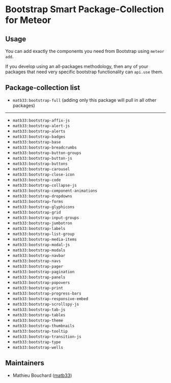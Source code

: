 # Bootstrap Smart Package-Collection for Meteor

## Usage

You can add exactly the components you need from Bootstrap using `meteor add`.

If you develop using an all-packages methodology, then any of your packages that
need very specific bootstrap functionality can `api.use` them.

## Package-collection list

- `matb33:bootstrap-full` (adding only this package will pull in all other packages)

---

- `matb33:bootstrap-affix-js`
- `matb33:bootstrap-alert-js`
- `matb33:bootstrap-alerts`
- `matb33:bootstrap-badges`
- `matb33:bootstrap-base`
- `matb33:bootstrap-breadcrumbs`
- `matb33:bootstrap-button-groups`
- `matb33:bootstrap-button-js`
- `matb33:bootstrap-buttons`
- `matb33:bootstrap-carousel`
- `matb33:bootstrap-close-icon`
- `matb33:bootstrap-code`
- `matb33:bootstrap-collapse-js`
- `matb33:bootstrap-component-animations`
- `matb33:bootstrap-dropdowns`
- `matb33:bootstrap-forms`
- `matb33:bootstrap-glyphicons`
- `matb33:bootstrap-grid`
- `matb33:bootstrap-input-groups`
- `matb33:bootstrap-jumbotron`
- `matb33:bootstrap-labels`
- `matb33:bootstrap-list-group`
- `matb33:bootstrap-media-items`
- `matb33:bootstrap-modal-js`
- `matb33:bootstrap-modals`
- `matb33:bootstrap-navbar`
- `matb33:bootstrap-navs`
- `matb33:bootstrap-pager`
- `matb33:bootstrap-pagination`
- `matb33:bootstrap-panels`
- `matb33:bootstrap-popovers`
- `matb33:bootstrap-print`
- `matb33:bootstrap-progress-bars`
- `matb33:bootstrap-responsive-embed`
- `matb33:bootstrap-scrollspy-js`
- `matb33:bootstrap-tab-js`
- `matb33:bootstrap-tables`
- `matb33:bootstrap-theme`
- `matb33:bootstrap-thumbnails`
- `matb33:bootstrap-tooltip`
- `matb33:bootstrap-transition-js`
- `matb33:bootstrap-type`
- `matb33:bootstrap-wells`

## Maintainers

- Mathieu Bouchard ([matb33](https://github.com/matb33))